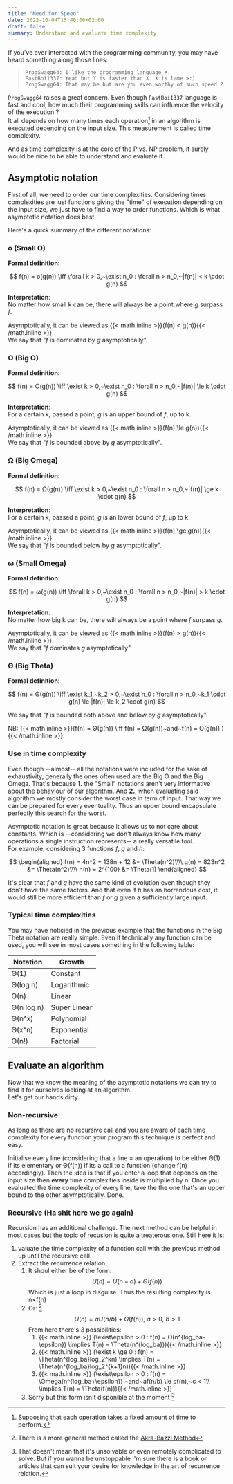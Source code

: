 ```yaml
---
title: "Need for Speed"
date: 2022-10-04T15:40:06+02:00
draft: false
summary: Understand and evaluate time complexity
---
```


If you've ever interacted with the programming community, you may have heard something
along those lines:

> `ProgSwagg64: I like the programming language X.`  
> `FastBoi1337: Yeah but Y is faster than X. X is lame >:)`  
> `ProgSwagg64: That may be but are you even worthy of such speed ?`

`ProgSwagg64` raises a great concern. Even though `FastBoi1337` language is fast
and cool, how much their programming skills can influence the velocity of the execution ?  
It all depends on how many times each operation[^sametime] in an algorithm is executed
depending on the input size. This measurement is called time complexity.

And as time complexity is at the core of the P vs. NP problem, it surely would be nice
to be able to understand and evaluate it.

[^sametime]: Supposing that each operation takes a fixed amount of time to perform.

## Asymptotic notation

First of all, we need to order our time complexities. Considering times complexities are
just functions giving the "time" of execution depending on the input size, we just
have to find a way to order functions. Which is what asymptotic notation does best.

Here's a quick summary of the different notations:

### o (Small O)

**Formal definition**:

$$
f(n) = o(g(n)) \iff \forall k > 0,~\exist n_0 : \forall n > n_0,~|f(n)| < k \cdot g(n)
$$

**Interpretation**:  
No matter how small k can be, there will always be a point where *g* surpass *f*.

Asymptotically, it can be viewed as
{{< math.inline >}}\(f(n) < g(n)\){{< /math.inline >}}.  
We say that "*f* is dominated by *g* asymptotically".

### O (Big O)

**Formal definition**:

$$
f(n) = O(g(n)) \iff \exist k > 0,~\exist n_0 : \forall n > n_0,~|f(n)| \le k \cdot g(n)
$$

**Interpretation**:  
For a certain k, passed a point, *g* is an upper bound of *f*, up to k.

Asymptotically, it can be viewed as
{{< math.inline >}}\(f(n) \le g(n)\){{< /math.inline >}}.  
We say that "*f* is bounded above by *g* asymptotically".

### Ω (Big Omega)

**Formal definition**:

$$
f(n) = Ω(g(n)) \iff \exist k > 0,~\exist n_0 : \forall n > n_0,~|f(n)| \ge k \cdot g(n)
$$

**Interpretation**:  
For a certain k, passed a point, *g* is an lower bound of *f*, up to k.

Asymptotically, it can be viewed as
{{< math.inline >}}\(f(n) \ge g(n)\){{< /math.inline >}}.  
We say that "*f* is bounded below by *g* asymptotically".

### ω (Small Omega)

**Formal definition**:

$$
f(n) = ω(g(n)) \iff \forall k > 0,~\exist n_0 : \forall n > n_0,~|f(n)| > k \cdot g(n)
$$

**Interpretation**:  
No matter how big k can be, there will always be a point where *f* surpass *g*.

Asymptotically, it can be viewed as
{{< math.inline >}}\(f(n) > g(n)\){{< /math.inline >}}.  
We say that "*f* dominates *g* asymptotically".

### Θ (Big Theta)

**Formal definition**:

$$
f(n) = Θ(g(n)) \iff \exist k_1,~k_2 > 0,~\exist n_0 :
\forall n > n_0,~k_1 \cdot g(n) \le |f(n)| \le k_2 \cdot g(n)
$$

We say that "*f* is bounded both above and below by *g* asymptotically".

NB: {{< math.inline >}}\(f(n) = Θ(g(n)) \iff f(n) = Ω(g(n))~and~f(n) = O(g(n)) \){{< /math.inline >}}.

### Use in time complexity

Even though --almost-- all the notations were included for the sake of exhaustivity,
generally the ones often used are the Big O and the Big Omega. That's because **1.**
the "Small" notations aren't very informative about the behaviour of our algorithm.
And **2.**, when evaluating said algorithm we mostly consider the worst case in term
of input. That way we can be prepared for every eventuality. Thus an upper bound
encapsulate perfectly this search for the worst.

Asymptotic notation is great because it allows us to not care about constants.
Which is --considering we don't always know how many operations a single instruction
represents-- a really versatile tool.  
For example, considering 3 functions *f*, *g* and *h*:

$$
\begin{aligned}
f(n) = 4n^2 + 138n + 12 &= \Theta(n^2)\\\\
          g(n) = 823n^2 &= \Theta(n^2)\\\\
         h(n) = 2^{100} &= \Theta(1)
\end{aligned}
$$

It's clear that *f* and *g* have the same kind of evolution even though they don't have
the same factors. And that even if *h* has an horrendous cost, it would still be more
efficient than *f* or *g* given a sufficiently large input.  

### Typical time complexities

You may have noticied in the previous example that the functions in the Big
Theta notation are really simple. Even if technically any function can be used,
you will see in most cases something in the following table:

| Notation   | Growth       |
| ---------- | ------------ |
| Θ(1)       | Constant     |
| Θ(log n)   | Logarithmic  |
| Θ(n)       | Linear       |
| Θ(n log n) | Super Linear |
| Θ(n^x)     | Polynomial   |
| Θ(x^n)     | Exponential  |
| Θ(n!)      | Factorial    |

## Evaluate an algorithm

Now that we know the meaning of the asymptotic notations we can try to find it for
ourselves looking at an algorithm.  
Let's get our hands dirty.

### Non-recursive

As long as there are no recursive call and you are aware of each time complexity for
every function your program this technique is perfect and easy.

Initialise every line (considering that a line = an operation) to be either Θ(1)
if its elementary or Θ(f(n)) if its a call to a function (change f(n) accordingly).
Then the idea is that if you enter a loop that depends on the input size then **every** time
complexities inside is multiplied by n. Once you evaluated the time complexity of
every line, take the the one that's an upper bound to the other asymptotically. Done.

### Recursive (Ha shit here we go again)

Recursion has an additional challenge. The next method can be helpful in most cases
but the topic of recusion is quite a treaterous one. Still here it is:

1. valuate the time complexity of a function call with the previous method up
  until the recursive call.
2. Extract the recurrence relation.
    1. It shoul either be of the form:
        $$
        U(n) = U(n-a) + \Theta(f(n))
        $$
        Which is just a loop in disguise. Thus the resulting complexity is n×f(n)
    2. Or: [^gen]
        $$
        U(n) = aU(n/b) + \Theta(f(n)),~a>0,~b>1
        $$
        From here there's 3 possibilities:
        1. {{< math.inline >}} \(\exist\epsilon > 0 : f(n) = O(n^{log_ba-\epsilon})
            \implies T(n) = \Theta(n^{log_ba})\){{< /math.inline >}}
        2. {{< math.inline >}} \(\exist k \ge 0 : f(n) = \Theta(n^{log_ba}log_2^kn)
            \implies T(n) = \Theta(n^{log_ba}log_2^{k+1}n)\){{< /math.inline >}}
        3. {{< math.inline >}} \(\exist\epsilon > 0 : f(n) = \Omega(n^{log_ba+\epsilon})
            ~and~af(n/b) \le cf(n),~c < 1\\\\
            \implies T(n) = \Theta(f(n))\){{< /math.inline >}}
    3. Sorry but this form isn't disponible at the moment [^srry]

[^gen]: There is a more general method called the [Akra-Bazzi Method](https://en.wikipedia.org/wiki/Akra%E2%80%93Bazzi_metho)
[^srry]: That doesn't mean that it's unsolvable or even remotely complicated to solve.
  But if you wanna be unstoppable I'm sure there is a book or articles that can suit
  your desire for knowledge in the art of recurrence relation.
